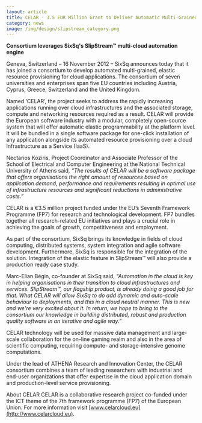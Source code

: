 ```yaml
---
layout: article
title: CELAR - 3.5 EUR Million Grant to Deliver Automatic Multi-Grained Elasticity-Provisioning for Cloud
category: news
image: /img/design/slipstream_category.png
---
```


**Consortium leverages SixSq's SlipStream™ multi-cloud automation engine**
 
Geneva, Switzerland – 16 November 2012 – SixSq announces today that it has joined a consortium to develop automated multi-grained, elastic resource provisioning for cloud applications.  The consortium of seven universities and enterprises span five EU countries including Austria, Cyprus, Greece, Switzerland and the United Kingdom. 
 
Named ‘CELAR’, the project seeks to address the rapidly increasing applications running over cloud infrastructures and the associated storage, compute and networking resources required as a result. CELAR will provide the European software industry with a modular, completely open-source system that will offer automatic elastic programmability at the platform level. It will be bundled in a single software package for one-click installation of any application alongside its automated resource provisioning over a cloud Infrastructure as a Service (IaaS).
 
Nectarios Koziris, Project Coordinator and Associate Professor of the School of Electrical and Computer Engineering at the National Technical University of Athens said, *“The results of CELAR will be a software package that offers organisations the right amount of resources based on application demand, performance and requirements resulting in optimal use of infrastructure resources and significant reductions in administrative costs.”*
 
CELAR is a €3.5 million project funded under the EU’s Seventh Framework Programme (FP7) for research and technological development. FP7 bundles together all research-related EU initiatives and plays a crucial role in achieving the goals of growth, competitiveness and employment.
 
As part of the consortium, SixSq brings its knowledge in fields of cloud computing, distributed systems, system integration and agile software development. Furthermore, SixSq is responsible for the integration of the solution. Integration of the elastic feature in SlipStream™ will also provide a production ready case study.
 
Marc-Elian Bégin, co-founder at SixSq said, *“Automation in the cloud is key in helping organisations in their transition to cloud infrastructures and services. SlipStream™, our flagship product, is already doing a good job for that.  What CELAR will allow SixSq to do add dynamic and auto-scale behaviour to deployments, and this in a cloud neutral manner. This is new and we're very excited about it.  In return, we hope to bring to the consortium our knowledge in building distributed, robust and production quality software in an iterative and agile way.”*

CELAR technology will be used for massive data management and large-scale collaboration for the on-line gaming realm and also in the area of scientific computing, requiring compute- and storage-intensive genome computations.
 
Under the lead of ATHENA Research and Innovation Center, the CELAR consortium combines a team of leading researchers with industrial and end-user organizations that offer expertise in the cloud application domain and production-level service provisioning.

About CELAR
CELAR is a collaborative research project co-funded under the ICT theme of the 7th framework programme (FP7) of the European Union.  For more information visit [www.celarcloud.eu](http://www.celarcloud.eu).
